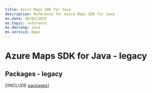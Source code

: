 ```yaml
---
title: Azure Maps SDK for Java
description: Reference for Azure Maps SDK for Java
ms.date: 10/03/2025
ms.topic: reference
ms.devlang: java
ms.service: maps
---
```

# Azure Maps SDK for Java - legacy
## Packages - legacy
[!INCLUDE [packages](maps-index.md)]
